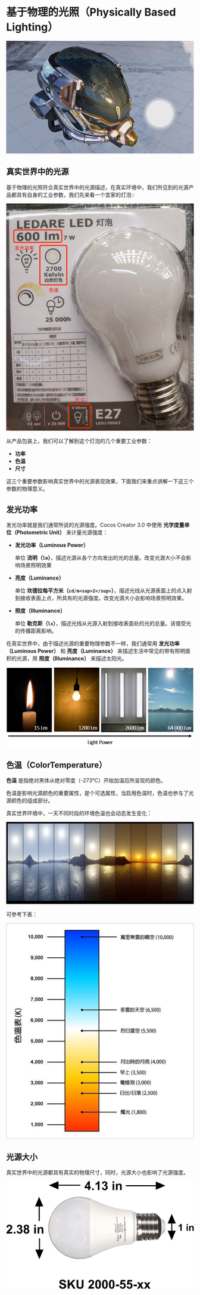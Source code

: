 # 基于物理的光照（Physically Based Lighting）

![pbr lighting](pbr-lighting.jpg)

## 真实世界中的光源

基于物理的光照符合真实世界中的光源描述，在真实环境中，我们所见到的光源产品都具有自身的工业参数，我们先来看一个宜家的灯泡💡

![light bulb size](light-bulb.jpg)

从产品包装上，我们可以了解到这个灯泡的几个重要工业参数：
- **功率**
- **色温**
- **尺寸**

这三个重要参数影响真实世界中的光源表现效果，下面我们来重点讲解一下这三个参数的物理意义。

## 发光功率

发光功率就是我们通常所说的光源强度。Cocos Creator 3.0 中使用 **光学度量单位（Photometric Unit）** 来计量光源强度：

- **发光功率（Luminous Power）**

  单位 **流明（`lm`）**，描述光源从各个方向发出的光的总量。改变光源大小不会影响场景照明效果
  
- **亮度（Luminance）**

  单位 **坎德拉每平方米（`cd/m<sup>2</sup>`）**，描述光线从光源表面上的点入射到接收表面上点，所具有的光源强度。改变光源大小会影响场景照明效果。

- **照度（Illuminance）**

  单位 **勒克斯（`lx`）**，描述光线从光源入射到接收表面处的光的总量。该值受光的传播距离影响。

在真实世界中，由于描述光源的重要物理参数不一样，我们通常用 **发光功率（Luminous Power）** 和 **亮度（Luminance）** 来描述生活中常见的带有照明面积的光源，用 **照度（Illuminance）** 来描述太阳光。

![light power](light-power.jpg)

## 色温（ColorTemperature）

**色温** 是指绝对黑体从绝对零度（-273℃）开始加温后所呈现的颜色。

色温是影响光源颜色的重要属性，是个可选属性，当启用色温时，色温也参与了光源颜色的组成部分。

真实世界环境中，一天不同时段的环境色温也会动态发生变化：

![color temp of day](color-temp-of-day.jpg)

可参考下表：

![kelvin](kelvin.jpg)

## 光源大小

真实世界中的光源都具有真实的物理尺寸，同时，光源大小也影响了光源强度。

![light bulb size](light-bulb-size.png)
